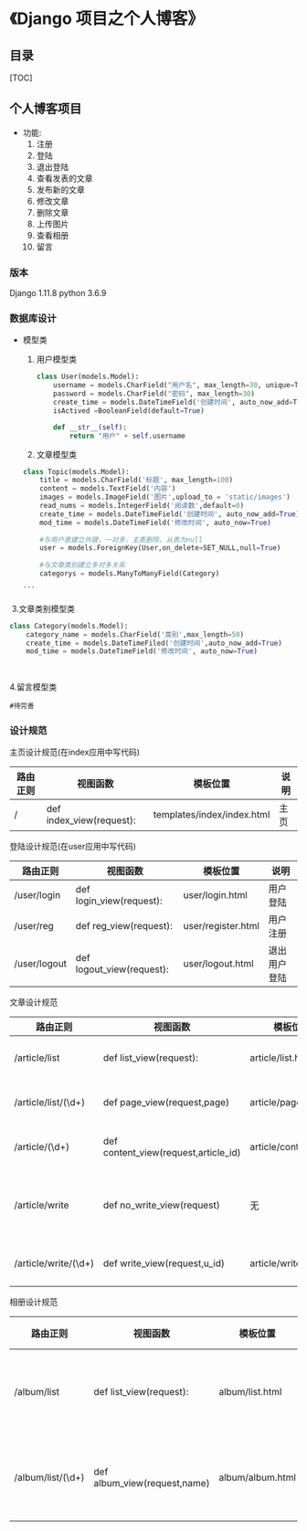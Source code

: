 

# 《Django 项目之个人博客》

## 目录

[TOC]

## 个人博客项目

- 功能:
  1. 注册
  1. 登陆
  1. 退出登陆
  1. 查看发表的文章
  1. 发布新的文章
  1. 修改文章
  1. 删除文章
  1. 上传图片
  1. 查看相册
  1. 留言

### 版本
Django 1.11.8
python 3.6.9


### 数据库设计

- 模型类

  1. 用户模型类

     ```python
     class User(models.Model):
         username = models.CharField("用户名", max_length=30, unique=True)
         password = models.CharField("密码", max_length=30)
         create_time = models.DateTimeField('创建时间', auto_now_add=True)
         isActived =BooleanField(default=True)
     
         def __str__(self):
             return "用户" + self.username
     ```

  2. 文章模型类

  ~~~python
  class Topic(models.Model):
      title = models.CharField('标题', max_length=100)
      content = models.TextField('内容')
      images = models.ImageField('图片',upload_to = 'static/images')
      read_nums = models.IntegerField('阅读数',default=0)
      create_time = models.DateTimeField('创建时间', auto_now_add=True)
      mod_time = models.DateTimeField('修改时间', auto_now=True)
      
      #与用户表建立外键，一对多，主表删除，从表为null
      user = models.ForeignKey(User,on_delete=SET_NULL,null=True)
      
      #与文章类别建立多对多关系
      categorys = models.ManyToManyField(Category)
  
  ```
  ~~~

​    3.文章类别模型类

```python
class Category(models.Model):
    category_name = models.CharField('类别',max_length=50)
    create_time = models.DateTimeFiled('创建时间',auto_now_add=True)
    mod_time = models.DateTimeField('修改时间', auto_now=True)
    
 
```

4.留言模型类

    #待完善





### 设计规范



主页设计规范(在index应用中写代码)

| 路由正则 | 视图函数                 | 模板位置                   | 说明 |
| -------- | ------------------------ | -------------------------- | ---- |
| /        | def index_view(request): | templates/index/index.html | 主页 |

登陆设计规范(在user应用中写代码)

| 路由正则     | 视图函数                  | 模板位置           | 说明         |
| ------------ | ------------------------- | ------------------ | ------------ |
| /user/login  | def login_view(request):  | user/login.html    | 用户登陆     |
| /user/reg    | def reg_view(request):    | user/register.html | 用户注册     |
| /user/logout | def logout_view(request): | user/logout.html   | 退出用户登陆 |

文章设计规范

| 路由正则             | 视图函数                             | 模板位置             | 说明                 |
| -------------------- | ------------------------------------ | -------------------- | -------------------- |
| /article/list        | def list_view(request):              | article/list.html    | 显示文章列表         |
| /article/list/(\d+)  | def page_view(request,page)          | article/page.html    | 显示分页内容         |
| /article/(\d+)       | def content_view(request,article_id) | article/content.html | 显示文章内容         |
| /article/write       | def no_write_view(request)           | 无                   | 没有写权力，返回主页 |
| /article/write/(\d+) | def write_view(request,u_id)         | article/write.html   | 显示写页面           |

相册设计规范

| 路由正则          | 视图函数                     | 模板位置         | 说明         |
| ----------------- | ---------------------------- | ---------------- | ------------ |
| /album/list       | def list_view(request):      | album/list.html  | 显示相册列表 |
| /album/list/(\d+) | def album_view(request,name) | album/album.html | 显示相册内容 |
